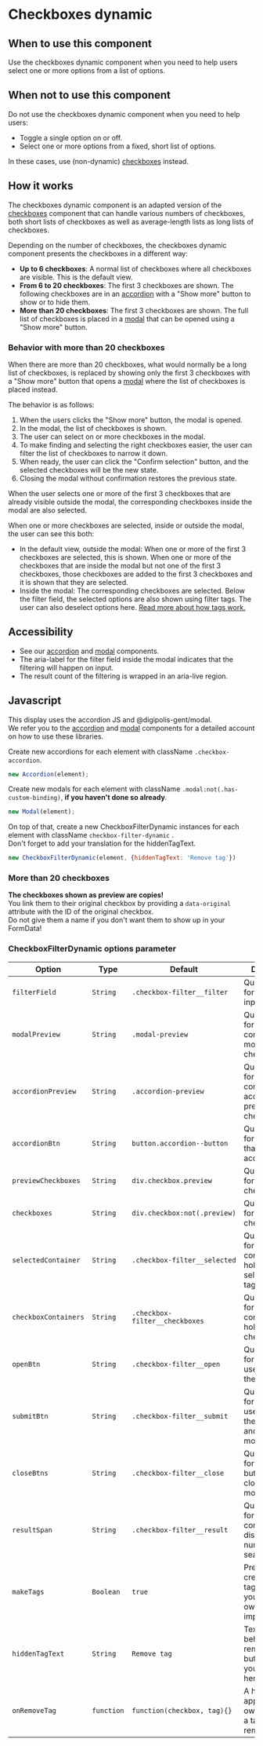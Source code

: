 # Checkboxes dynamic

## When to use this component

Use the checkboxes dynamic component when you need to help users select one or more options from a list of options.

## When not to use this component

Do not use the checkboxes dynamic component when you need to help users:

* Toggle a single option on or off.
* Select one or more options from a fixed, short list of options.

In these cases, use (non-dynamic) <a href="{{path './checkboxes.html'}}">checkboxes</a> instead.

## How it works

The checkboxes dynamic component is an adapted version of the <a href="{{path './checkboxes.html'}}">checkboxes</a> component that can handle various numbers of checkboxes, both short lists of checkboxes as well as average-length lists as long lists of checkboxes.

Depending on the number of checkboxes, the checkboxes dynamic component presents the checkboxes in a different way:

* **Up to 6 checkboxes**: A normal list of checkboxes where all checkboxes are visible. This is the default view.
* **From 6 to 20 checkboxes**: The first 3 checkboxes are shown. The following checkboxes are in an <a href="{{path './accordion.html'}}">accordion</a>  with a "Show more" button to show or to hide them.
* **More than 20 checkboxes**: The first 3 checkboxes are shown. The full list of checkboxes is placed in a <a href="{{path './modal.html'}}">modal</a> that can be opened using a "Show more" button.

### Behavior with more than 20 checkboxes

When there are more than 20 checkboxes, what would normally be a long list of checkboxes, is replaced by showing only the first 3 checkboxes with a "Show more" button that opens a <a href="{{path './modal.html'}}">modal</a> where the list of checkboxes is placed instead.

The behavior is as follows:

1. When the users clicks the "Show more" button, the modal is opened.
2. In the modal, the list of checkboxes is shown.
3. The user can select on or more checkboxes in the modal.
4. To make finding and selecting the right checkboxes easier, the user can filter the list of checkboxes to narrow it down.
5. When ready, the user can click the "Confirm selection" button, and the selected checkboxes will be the new state.
6. Closing the modal without confirmation restores the previous state.

When the user selects one or more of the first 3 checkboxes that are already visible outside the modal, the corresponding checkboxes inside the modal are also selected.

When one or more checkboxes are selected, inside or outside the modal, the user can see this both:

* In the default view, outside the modal: When one or more of the first 3 checkboxes are selected, this is shown. When one or more of the checkboxes that are inside the modal but not one of the first 3 checkboxes, those checkboxes are added to the first 3 checkboxes and it is shown that they are selected.
* Inside the modal: The corresponding checkboxes are selected. Below the filter field, the selected options are also shown using filter tags. The user can also deselect options here. <a href="{{path './tag.html'}}">Read more about how tags work.</a>

## Accessibility

* See our <a href="{{path './accordion.html'}}">accordion</a>
  and <a href="{{path './modal.html'}}">modal</a> components.
* The aria-label for the filter field inside the modal indicates that the
  filtering will happen on input.  
* The result count of the filtering is wrapped in an aria-live region.

## Javascript

This display uses the accordion JS and @digipolis-gent/modal.  
We refer you to the <a href="{{path './accordion.html'}}">accordion</a> and
<a href="{{path './modal.html'}}">modal</a> components for a detailed account on how to use these libraries.

Create new accordions for each element with className `.checkbox-accordion`.

```js
new Accordion(element);
```

Create new modals for each element with className `.modal:not(.has-custom-binding)`,
**if you haven't done so already**.

```js
new Modal(element);
```

On top of that, create a new CheckboxFilterDynamic instances
for each element with className `checkbox-filter-dynamic` .  
Don't forget to add your translation for the hiddenTagText.

```js
new CheckboxFilterDynamic(element, {hiddenTagText: 'Remove tag'})
```

### More than 20 checkboxes

**The checkboxes shown as preview are copies!**  
You link them to their original checkbox by providing a `data-original` attribute
with the ID of the original checkbox.  
Do not give them a name if you don't want them to show up in your FormData!

### CheckboxFilterDynamic options parameter

| Option | Type | Default | Description |
| --- | --- | --- | --- |
| `filterField` | `String` | `.checkbox-filter__filter` | QuerySelector for the filter input field. |
| `modalPreview` | `String` | `.modal-preview` | QuerySelector for the wrapper containing modal preview checkboxes. |
| `accordionPreview` | `String` | `.accordion-preview` | QuerySelector for the wrapper containing accordion preview checkboxes. |
| `accordionBtn` | `String` | `button.accordion--button` | QuerySelector for the button that toggles the accordion. |
| `previewCheckboxes` | `String` | `div.checkbox.preview` | QuerySelector for the preview checkboxes. |
| `checkboxes` | `String` | `div.checkbox:not(.preview)` | QuerySelector for the checkboxes. |
| `selectedContainer` | `String` | `.checkbox-filter__selected` | QuerySelector for the container holding the selected filter tags. |
| `checkboxContainers` | `String` | `.checkbox-filter__checkboxes` | QuerySelector for the container holding the checkboxes. |
| `openBtn` | `String` | `.checkbox-filter__open` | QuerySelector for the button used to open the modal. |
| `submitBtn` | `String` | `.checkbox-filter__submit` | QuerySelector for the button used to confirm the selection and close the modal. |
| `closeBtns` | `String` | `.checkbox-filter__close` | QuerySelector for a list of buttons used to close the modal. |
| `resultSpan` | `String` | `.checkbox-filter__result` | QuerySelector for the container to display the number of search results. |
| `makeTags` | `Boolean` | `true` | Prevent creation of tags, in case you have your own implementation. |
| `hiddenTagText` | `String` | `Remove tag` | Text used behind the remove-tag button, insert your translation here. |
| `onRemoveTag` | `function` | `function(checkbox, tag){}` | A hook to append your own logic after a tag has been removed. |

